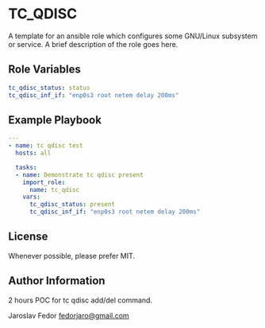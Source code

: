 # TC_QDISC

A template for an ansible role which configures some GNU/Linux subsystem or
service. A brief description of the role goes here.

## Role Variables


```yaml
tc_qdisc_status: status
tc_qdisc_inf_if: "enp0s3 root netem delay 200ms"
```

## Example Playbook


```yaml
---
- name: tc qdisc test
  hosts: all

  tasks:
  - name: Demonstrate tc qdisc present
    import_role:
      name: tc_qdisc
    vars:
      tc_qdisc_status: present
      tc_qdisc_inf_if: "enp0s3 root netem delay 200ms"
```

## License

Whenever possible, please prefer MIT.

## Author Information

2 hours POC for tc qdisc add/del command.

Jaroslav Fedor <fedorjaro@gmail.com>
